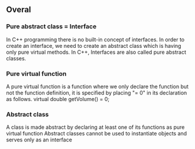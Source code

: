 ## Overal

### Pure abstract class = Interface
In C++ programming there is no built-in concept of interfaces. In order to create an interface, we need to create an abstract class which is having only pure virtual methods. In C++, Interfaces are also called pure abstract classes.

### Pure virtual function
A pure virtual function is a function where we only declare the function but not the function definition, it is specified by placing "= 0" in its declaration as follows.
    virtual double getVolume() = 0;

### Abstract class 
A class is made abstract by declaring at least one of its functions as pure virtual function
Abstract classes cannot be used to instantiate objects and serves only as an interface

